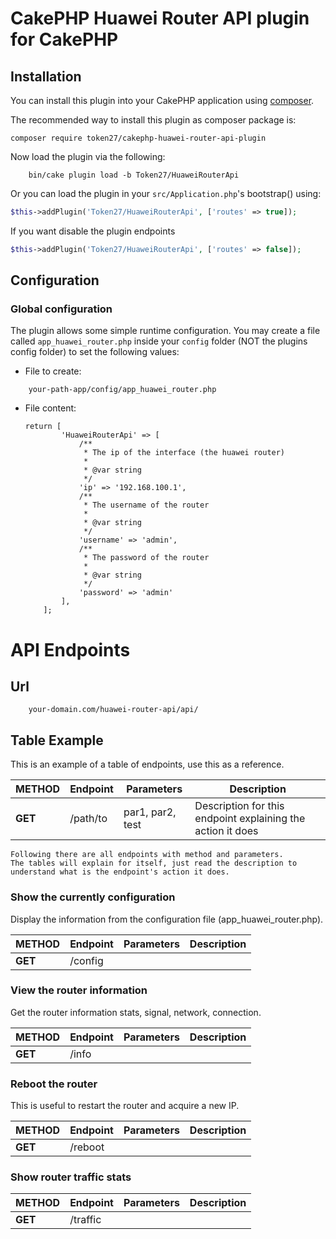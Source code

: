 # CakePHP Huawei Router API plugin for CakePHP

## Installation

You can install this plugin into your CakePHP application using [composer](http://getcomposer.org).

The recommended way to install this plugin as composer package is:
```
composer require token27/cakephp-huawei-router-api-plugin
```

Now load the plugin via the following:

```
    bin/cake plugin load -b Token27/HuaweiRouterApi
```

Or you can load the plugin in your `src/Application.php`'s bootstrap() using:

```php
$this->addPlugin('Token27/HuaweiRouterApi', ['routes' => true]);
```

If you want disable the plugin endpoints
```php
$this->addPlugin('Token27/HuaweiRouterApi', ['routes' => false]);
```

## Configuration

### Global configuration
The plugin allows some simple runtime configuration.
You may create a file called `app_huawei_router.php` inside your `config` folder (NOT the plugins config folder) to set the following values:

- File to create:

```
    your-path-app/config/app_huawei_router.php
```

- File content:
    
    ```
	return [
            'HuaweiRouterApi' => [
                /**
                 * The ip of the interface (the huawei router)
                 * 
                 * @var string
                 */
                'ip' => '192.168.100.1',
                /**
                 * The username of the router 
                 * 
                 * @var string
                 */
                'username' => 'admin',
                /**
                 * The password of the router 
                 * 
                 * @var string
                 */
                'password' => 'admin'
            ],
        ];
    ```

# API Endpoints

## Url
```
    your-domain.com/huawei-router-api/api/
```

## Table Example

This is an example of a table of endpoints, use this as a reference.

| METHOD | Endpoint | Parameters | Description |
| ------ | -------- | ---------- | --- |
| **GET** | /path/to | par1, par2, test | Description for this endpoint explaining the action it does |

  >
    Following there are all endpoints with method and parameters.
    The tables will explain for itself, just read the description to understand what is the endpoint's action it does.

### Show the currently configuration
Display the information from the configuration file (app_huawei_router.php).

| METHOD | Endpoint | Parameters | Description |
| ------ | -------- | ---------- | --- |
| **GET** | /config |  |  |


### View the router information
Get the router information stats, signal, network, connection.

| METHOD | Endpoint | Parameters | Description |
| ------ | -------- | ---------- | --- |
| **GET** | /info |  |  |


### Reboot the router
This is useful to restart the router and acquire a new IP.

| METHOD | Endpoint | Parameters | Description |
| ------ | -------- | ---------- | --- |
| **GET** | /reboot |  |  |


### Show router traffic stats

| METHOD | Endpoint | Parameters | Description |
| ------ | -------- | ---------- | --- |
| **GET** | /traffic |  |  |
